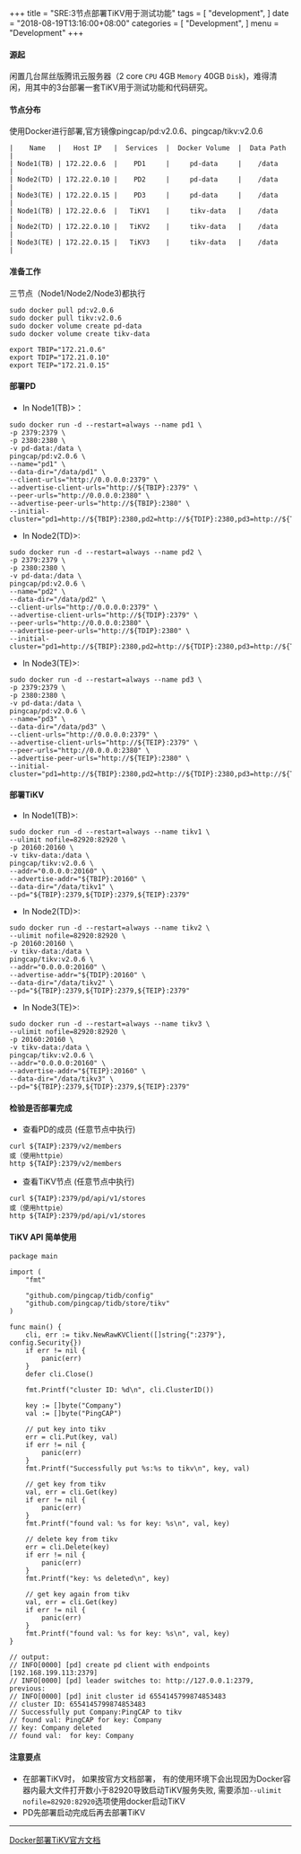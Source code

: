 
+++
title = "SRE:3节点部署TiKV用于测试功能"
tags = [
    "development",
]
date = "2018-08-19T13:16:00+08:00"
categories = [
    "Development",
]
menu = "Development"
+++

#### 源起

闲置几台屌丝版腾讯云服务器（2 core `CPU` 4GB `Memory` 40GB `Disk`)，难得清闲，用其中的3台部署一套TiKV用于测试功能和代码研究。


#### 节点分布

使用Docker进行部署,官方镜像pingcap/pd:v2.0.6、pingcap/tikv:v2.0.6  
```
|    Name   |   Host IP   |  Services  |  Docker Volume  |  Data Path  |
| Node1(TB) | 172.22.0.6  |    PD1     |     pd-data     |    /data    |
| Node2(TD) | 172.22.0.10 |    PD2     |     pd-data     |    /data    |
| Node3(TE) | 172.22.0.15 |    PD3     |     pd-data     |    /data    |
| Node1(TB) | 172.22.0.6  |   TiKV1    |     tikv-data   |    /data    |
| Node2(TD) | 172.22.0.10 |   TiKV2    |     tikv-data   |    /data    |
| Node3(TE) | 172.22.0.15 |   TiKV3    |     tikv-data   |    /data    |
```

<!--more-->

#### 准备工作
三节点（Node1/Node2/Node3)都执行

```
sudo docker pull pd:v2.0.6  
sudo docker pull tikv:v2.0.6  
sudo docker volume create pd-data  
sudo docker volume create tikv-data

export TBIP="172.21.0.6"
export TDIP="172.21.0.10"
export TEIP="172.21.0.15"
```

#### 部署PD

* In Node1(TB)>：

```
sudo docker run -d --restart=always --name pd1 \
-p 2379:2379 \
-p 2380:2380 \
-v pd-data:/data \
pingcap/pd:v2.0.6 \
--name="pd1" \
--data-dir="/data/pd1" \
--client-urls="http://0.0.0.0:2379" \
--advertise-client-urls="http://${TBIP}:2379" \
--peer-urls="http://0.0.0.0:2380" \
--advertise-peer-urls="http://${TBIP}:2380" \
--initial-cluster="pd1=http://${TBIP}:2380,pd2=http://${TDIP}:2380,pd3=http://${TEIP}:2380"
```

* In Node2(TD)>:

```
sudo docker run -d --restart=always --name pd2 \
-p 2379:2379 \
-p 2380:2380 \
-v pd-data:/data \
pingcap/pd:v2.0.6 \
--name="pd2" \
--data-dir="/data/pd2" \
--client-urls="http://0.0.0.0:2379" \
--advertise-client-urls="http://${TDIP}:2379" \
--peer-urls="http://0.0.0.0:2380" \
--advertise-peer-urls="http://${TDIP}:2380" \
--initial-cluster="pd1=http://${TBIP}:2380,pd2=http://${TDIP}:2380,pd3=http://${TEIP}:2380"
```

* In Node3(TE)>:

```
sudo docker run -d --restart=always --name pd3 \
-p 2379:2379 \
-p 2380:2380 \
-v pd-data:/data \
pingcap/pd:v2.0.6 \
--name="pd3" \
--data-dir="/data/pd3" \
--client-urls="http://0.0.0.0:2379" \
--advertise-client-urls="http://${TEIP}:2379" \
--peer-urls="http://0.0.0.0:2380" \
--advertise-peer-urls="http://${TEIP}:2380" \
--initial-cluster="pd1=http://${TBIP}:2380,pd2=http://${TDIP}:2380,pd3=http://${TEIP}:2380"
```

#### 部署TiKV

* In Node1(TB)>:

```
sudo docker run -d --restart=always --name tikv1 \
--ulimit nofile=82920:82920 \
-p 20160:20160 \
-v tikv-data:/data \
pingcap/tikv:v2.0.6 \
--addr="0.0.0.0:20160" \
--advertise-addr="${TBIP}:20160" \
--data-dir="/data/tikv1" \
--pd="${TBIP}:2379,${TDIP}:2379,${TEIP}:2379"
```

* In Node2(TD)>:

```
sudo docker run -d --restart=always --name tikv2 \
--ulimit nofile=82920:82920 \
-p 20160:20160 \
-v tikv-data:/data \
pingcap/tikv:v2.0.6 \
--addr="0.0.0.0:20160" \
--advertise-addr="${TDIP}:20160" \
--data-dir="/data/tikv2" \
--pd="${TBIP}:2379,${TDIP}:2379,${TEIP}:2379"
```

* In Node3(TE)>:

```
sudo docker run -d --restart=always --name tikv3 \
--ulimit nofile=82920:82920 \
-p 20160:20160 \
-v tikv-data:/data \
pingcap/tikv:v2.0.6 \
--addr="0.0.0.0:20160" \
--advertise-addr="${TEIP}:20160" \
--data-dir="/data/tikv3" \
--pd="${TBIP}:2379,${TDIP}:2379,${TEIP}:2379"
```

#### 检验是否部署完成

* 查看PD的成员 (任意节点中执行)

```
curl ${TAIP}:2379/v2/members
或（使用httpie）
http ${TAIP}:2379/v2/members
```

* 查看TiKV节点 (任意节点中执行)

```
curl ${TAIP}:2379/pd/api/v1/stores
或（使用httpie）
http ${TAIP}:2379/pd/api/v1/stores
```

#### TiKV API 简单使用

```
package main

import (
    "fmt"

    "github.com/pingcap/tidb/config"
    "github.com/pingcap/tidb/store/tikv"
)

func main() {
    cli, err := tikv.NewRawKVClient([]string{":2379"}, config.Security{})
    if err != nil {
        panic(err)
    }
    defer cli.Close()

    fmt.Printf("cluster ID: %d\n", cli.ClusterID())

    key := []byte("Company")
    val := []byte("PingCAP")

    // put key into tikv
    err = cli.Put(key, val)
    if err != nil {
        panic(err)
    }
    fmt.Printf("Successfully put %s:%s to tikv\n", key, val)

    // get key from tikv
    val, err = cli.Get(key)
    if err != nil {
        panic(err)
    }
    fmt.Printf("found val: %s for key: %s\n", val, key)

    // delete key from tikv
    err = cli.Delete(key)
    if err != nil {
        panic(err)
    }
    fmt.Printf("key: %s deleted\n", key)

    // get key again from tikv
    val, err = cli.Get(key)
    if err != nil {
        panic(err)
    }
    fmt.Printf("found val: %s for key: %s\n", val, key)
}

// output:
// INFO[0000] [pd] create pd client with endpoints [192.168.199.113:2379]
// INFO[0000] [pd] leader switches to: http://127.0.0.1:2379, previous:
// INFO[0000] [pd] init cluster id 6554145799874853483
// cluster ID: 6554145799874853483
// Successfully put Company:PingCAP to tikv
// found val: PingCAP for key: Company
// key: Company deleted
// found val:  for key: Company
```

#### 注意要点

* 在部署TiKV时， 如果按官方文档部署， 有的使用环境下会出现因为Docker容器内最大文件打开数小于82920导致启动TiKV服务失败, 需要添加`--ulimit nofile=82920:82920`选项使用docker启动TiKV
* PD先部署启动完成后再去部署TiKV

------------------

[Docker部署TiKV官方文档](https://www.pingcap.com/docs/tikv/deploy-tikv-using-docker/ "deploy-tikv-using-docker")
